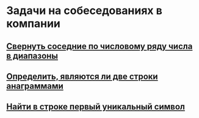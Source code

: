 # Задачи на собеседованиях в компании

## [Свернуть соседние по числовому ряду числа в диапазоны](https://github.com/freeomsk/LiveCoding/tree/master/adjacentNumbersIntoRanges)
## [Определить, являются ли две строки анаграммами](https://github.com/freeomsk/LiveCoding/tree/master/anagram)
## [Найти в строке первый уникальный символ](https://github.com/freeomsk/LiveCoding/tree/master/getFirstUniqueLetter)